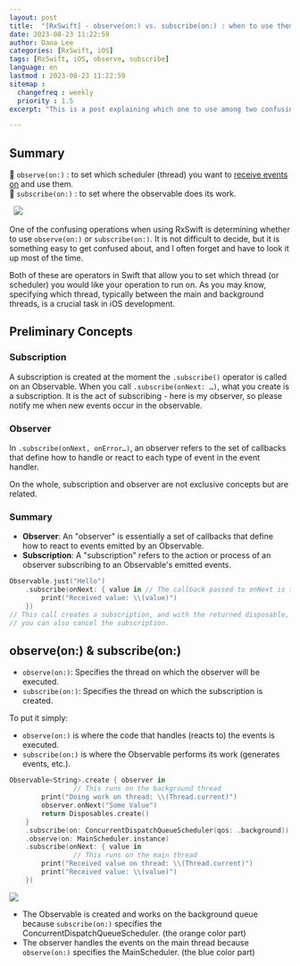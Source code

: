 ```yaml
---
layout: post
title:  "[RxSwift] - observe(on:) vs. subscribe(on:) : when to use them to specify threads"
date: 2023-08-23 11:22:59
author: Dana Lee
categories: [RxSwift, iOS]
tags: [RxSwift, iOS, observe, subscribe]
language: en
lastmod : 2023-08-23 11:22:59
sitemap :
  changefreq : weekly
  priority : 1.5
excerpt: "This is a post explaining which one to use among two confusing operators when setting schedulers in RxSwift"

---
```


## Summary
🔑 `observe(on:)` : to set which scheduler (thread) you want to <u>receive events on</u> and use them. <br>
🔑 `subscribe(on:)` : to set where the observable does its work.

&nbsp;
![]({{site.url}}/assets/post-image/Rx_thread_1.PNG)

One of the confusing operations when using RxSwift is determining whether to use `observe(on:)` or `subscribe(on:)`. It is not difficult to decide, but it is something easy to get confused about, and I often forget and have to look it up most of the time.

Both of these are operators in Swift that allow you to set which thread (or scheduler) you would like your operation to run on. As you may know, specifying which thread, typically between the main and background threads, is a crucial task in iOS development.



## Preliminary Concepts

### Subscription

A subscription is created at the moment the `.subscribe()` operator is called on an Observable. When you call `.subscribe(onNext: …)`, what you create is a subscription. It is the act of subscribing - here is my observer, so please notify me when new events occur in the observable.

### Observer

In `.subscribe(onNext, onError…)`, an observer refers to the set of callbacks that define how to handle or react to each type of event in the event handler.

On the whole, subscription and observer are not exclusive concepts but are related.

### Summary
- **Observer**:
An "observer" is essentially a set of callbacks that define how to react to events emitted by an Observable.
- **Subscription**:
A "subscription" refers to the action or process of an observer subscribing to an Observable's emitted events.

```swift
Observable.just("Hello")
    .subscribe(onNext: { value in // The callback passed to onNext is the observer
        print("Received value: \\(value)")
    })
// This call creates a subscription, and with the returned disposable,
// you can also cancel the subscription.

```

## observe(on:) & subscribe(on:)

- `observe(on:)`: Specifies the thread on which the observer will be executed.
- `subscribe(on:)`: Specifies the thread on which the subscription is created.

To put it simply:

- `observe(on:)` is where the code that handles (reacts to) the events is executed.
- `subscribe(on:)` is where the Observable performs its work (generates events, etc.).

```swift
Observable<String>.create { observer in
				// This runs on the background thread
        print("Doing work on thread: \\(Thread.current)")
        observer.onNext("Some Value")
        return Disposables.create()
    }
    .subscribe(on: ConcurrentDispatchQueueScheduler(qos: .background))
    .observe(on: MainScheduler.instance)
    .subscribe(onNext: { value in
				// This runs on the main thread
        print("Received value on thread: \\(Thread.current)")
        print("Received value: \\(value)")
    })

```
![]({{site.url}}/assets/post-image/Rx_thread_2.PNG)

- The Observable is created and works on the background queue because `subscribe(on:)` specifies the ConcurrentDispatchQueueScheduler. (the orange color part)
- The observer handles the events on the main thread because `observe(on:)` specifies the MainScheduler. (the blue color part)


